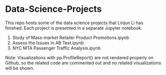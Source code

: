 # Data-Science-Projects
This repo hosts some of the data science projects that Linjun Li has finished. Each project is presented in a separate Jupyter notebook.

1. Study of Mass-market Retailer Product Promotions.ipynb
2. Assess the Issues in AB Test.ipynb
3. NYC MTA Passenger Traffic Analysis.ipynb


Note: 
Visualizations with pp.ProfileReport() are not rendered properly on Github, so the related code are commented out and no related visualizations will be shown.